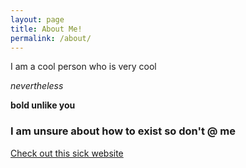 ```yaml
---
layout: page
title: About Me!
permalink: /about/
---
```


I am a cool person who is very cool

_nevertheless_

**bold unlike you**
### I am unsure about how to exist so don't @ me

[Check out this sick website](https://kinhost.org/Main/ManualTOC)
